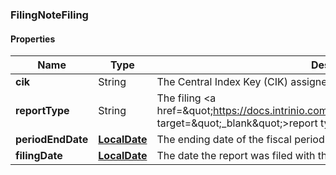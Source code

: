 
[//]: # (CLASS:FilingNoteFiling)

[//]: # (KIND:object)

### FilingNoteFiling

#### Properties

[//]: # (START_DEFINITION)

Name | Type | Description
------------ | ------------- | -------------
**cik** | String | The Central Index Key (CIK) assigned to the company &nbsp;
**reportType** | String | The filing &lt;a href&#x3D;\&quot;https://docs.intrinio.com/documentation/sec_filing_report_types\&quot; target&#x3D;\&quot;_blank\&quot;&gt;report type&lt;/a&gt; &nbsp;
**periodEndDate** | [**LocalDate**](LocalDate.md) | The ending date of the fiscal period for the filing &nbsp;
**filingDate** | [**LocalDate**](LocalDate.md) | The date the report was filed with the SEC &nbsp;

[//]: # (END_DEFINITION)


[//]: # (CONTAINED_CLASS:LocalDate)


[//]: # (CONTAINED_CLASS:LocalDate)





